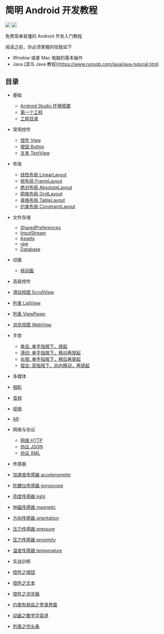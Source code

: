 简明 Android 开发教程
============================

[![](https://img.shields.io/badge/Android-3DDC84?style=for-the-badge&logo=android&logoColor=white)](https://developer.android.google.cn)  [![](https://img.shields.io/badge/Java-ED8B00?style=for-the-badge&logo=openjdk&logoColor=white)](https://www.java.com/en/)

免费简单易懂的 Android 开发入门教程

阅读之前，你必须掌握的技能如下

- Window 或者 Mac 电脑的基本操作
- Java [菜鸟 Java 教程](https://www.runoob.com/java/java-tutorial.html

## 目录

* 基础
  * [Android Studio 环境搭建](#待完成)
  * [第一个工程](#待完成)
  * [工程目录](#待完成)

* 常用控件
  * [控件 View](#待完成)
  * [按钮 Button](#待完成)
  * [文本 TextView](#待完成)

* 布局
  * [线性布局 LinearLayout](#待完成)
  * [帧布局 FrameLayout](#待完成)
  * [绝对布局 AbsoluteLayout](#待完成)
  * [网格布局 GridLayout](#待完成)
  * [表格布局 TableLayout](#待完成)
  * [约束布局 ConstraintLayout](#待完成)

* 文件存储
  * [SharedPreferences](#待完成)
  * [InputStream](#待完成)
  * [Assets](#待完成)
  * [raw](#待完成)
  * [Database](#待完成)

* 动画
  * [帧动画](#待完成)

* 高级控件
 * [滑动视图 ScrollView](#待完成)
 * [列表 ListView](#待完成)
 * [列表 ViewPager](#待完成)
 * [浏览视图 WebView](#待完成)

* 手势
  * [单击: 单手指按下，提起](#待完成)
  * [滑动: 单手指按下，移动再提起](#待完成)
  * [长按: 单手指按下，稍后再提起](#待完成)
  * [捏合: 双指按下，向内移动，再提起](#待完成)

* 多媒体
 * [相机](#待完成)
 * [音频](#待完成)
 * [视频](#待完成)
 * [AR](#待完成)

* 网络与协议
  * [网络 HTTP](#待完成)
  * [协议 JSON](#待完成)
  * [协议 XML](#待完成)

* 传感器
 * [加速度传感器 accelerometer](#待完成)
 * [陀螺仪传感器 gyroscope](#待完成)
 * [亮度传感器 light](#待完成)
 * [地磁传感器 magnetic](#待完成)
 * [方向传感器 orientation](#待完成)
 * [压力传感器 pressure](#待完成)
 * [压力传感器 proximity](#待完成)
 * [温度传感器 temperature](#待完成)

* 实战训练
 * [控件之按钮](#待完成)
 * [控件之文本](#待完成)
 * [控件之浏览器](#待完成)
 * [约束布局自之登录界面](#待完成)
 * [动画之数字华容道](#待完成)
 * [列表之仿头条](#待完成)

